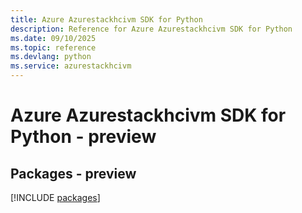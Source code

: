 ```yaml
---
title: Azure Azurestackhcivm SDK for Python
description: Reference for Azure Azurestackhcivm SDK for Python
ms.date: 09/10/2025
ms.topic: reference
ms.devlang: python
ms.service: azurestackhcivm
---
```

# Azure Azurestackhcivm SDK for Python - preview
## Packages - preview
[!INCLUDE [packages](azurestackhcivm-index.md)]